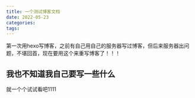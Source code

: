 ```yaml
---
title: 一个测试博客文档
date: 2022-05-23
categories:
tags:
---
```

第一次用hexo写博客，之前有自己用自己的服务器写过博客，但后来服务器出问题，不堪回首，现在要用这个来重写博客了！！！

## 我也不知道我自己要写一些什么
就一个个试试看吧1111
